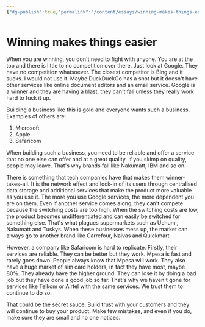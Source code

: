 ```yaml
---
{"dg-publish":true,"permalink":"/content/essays/winning-makes-things-easier/","noteIcon":"2"}
---
```


# Winning makes things easier

When you are winning, you don't need to fight with anyone. You are at the top and there is little to no competition over there. Just look at Google. They have no competition whatsoever. The closest competitor is Bing and it sucks. I would not use it. Maybe DuckDuckGo has a shot but it doesn't have other services like online document editors and an email service. Google is a winner and they are having a blast, they can't fall unless they really work hard to fuck it up.

Building a business like this is gold and everyone wants such a business. Examples of others are:
1. Microsoft
2. Apple
3. Safaricom

When building such a business, you need to be reliable and offer a service that no one else can offer and at a great quality. If you skimp on quality, people may leave. That's why brands fall like Nakumatt, IBM and so on.

There is something that tech companies have that makes them winner-takes-all. It is the network effect and lock-in of its users through centralised data storage and additional services that make the product more valuable as you use it. The more you use Google services, the more dependent you are on them. Even if another service comes along, they can't compete because the switching costs are too high. When the switching costs are low, the product becomes undifferentiated and can easily be switched for something else. That's what plagues supermarkets such as Uchumi, Nakumatt and Tuskys. When these businesses mess up, the market can always go to another brand like Carrefour, Naivas and Quickmart.

However, a company like Safaricom is hard to replicate. Firstly, their services are reliable. They can be better but they work. Mpesa is fast and rarely goes down. People always know that Mpesa will work. They also have a huge market of sim card holders, in fact they have most, maybe 80%. They already have the higher ground. They can lose it by doing a bad job but they have done a good job so far. That's why we haven't gone for services like Telkom or Airtel with the same services. We trust them to continue to do so.

That could be the secret sauce. Build trust with your customers and they will continue to buy your product. Make few mistakes, and even if you do, make sure they are small and no one notices.

